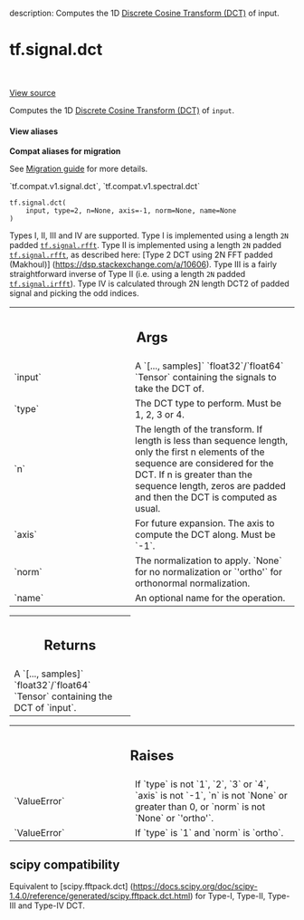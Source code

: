 description: Computes the 1D [Discrete Cosine Transform (DCT)][dct] of input.

<div itemscope itemtype="http://developers.google.com/ReferenceObject">
<meta itemprop="name" content="tf.signal.dct" />
<meta itemprop="path" content="Stable" />
</div>

# tf.signal.dct

<!-- Insert buttons and diff -->

<table class="tfo-notebook-buttons tfo-api nocontent" align="left">

</table>

<a target="_blank" class="external" href="/code/stable/tensorflow/python/ops/signal/dct_ops.py">View source</a>



Computes the 1D [Discrete Cosine Transform (DCT)][dct] of `input`.


<section class="expandable">
  <h4 class="showalways">View aliases</h4>
  <p>
<b>Compat aliases for migration</b>
<p>See
<a href="https://www.tensorflow.org/guide/migrate">Migration guide</a> for
more details.</p>
<p>`tf.compat.v1.signal.dct`, `tf.compat.v1.spectral.dct`</p>
</p>
</section>

<pre class="devsite-click-to-copy prettyprint lang-py tfo-signature-link">
<code>tf.signal.dct(
    input, type=2, n=None, axis=-1, norm=None, name=None
)
</code></pre>



<!-- Placeholder for "Used in" -->

Types I, II, III and IV are supported.
Type I is implemented using a length `2N` padded <a href="../../tf/signal/rfft.md"><code>tf.signal.rfft</code></a>.
Type II is implemented using a length `2N` padded <a href="../../tf/signal/rfft.md"><code>tf.signal.rfft</code></a>, as
 described here: [Type 2 DCT using 2N FFT padded (Makhoul)]
 (https://dsp.stackexchange.com/a/10606).
Type III is a fairly straightforward inverse of Type II
 (i.e. using a length `2N` padded <a href="../../tf/signal/irfft.md"><code>tf.signal.irfft</code></a>).
 Type IV is calculated through 2N length DCT2 of padded signal and
picking the odd indices.



<!-- Tabular view -->
 <table class="responsive fixed orange">
<colgroup><col width="214px"><col></colgroup>
<tr><th colspan="2"><h2 class="add-link">Args</h2></th></tr>

<tr>
<td>
`input`<a id="input"></a>
</td>
<td>
A `[..., samples]` `float32`/`float64` `Tensor` containing the
signals to take the DCT of.
</td>
</tr><tr>
<td>
`type`<a id="type"></a>
</td>
<td>
The DCT type to perform. Must be 1, 2, 3 or 4.
</td>
</tr><tr>
<td>
`n`<a id="n"></a>
</td>
<td>
The length of the transform. If length is less than sequence length,
only the first n elements of the sequence are considered for the DCT.
If n is greater than the sequence length, zeros are padded and then
the DCT is computed as usual.
</td>
</tr><tr>
<td>
`axis`<a id="axis"></a>
</td>
<td>
For future expansion. The axis to compute the DCT along. Must be `-1`.
</td>
</tr><tr>
<td>
`norm`<a id="norm"></a>
</td>
<td>
The normalization to apply. `None` for no normalization or `'ortho'`
for orthonormal normalization.
</td>
</tr><tr>
<td>
`name`<a id="name"></a>
</td>
<td>
An optional name for the operation.
</td>
</tr>
</table>



<!-- Tabular view -->
 <table class="responsive fixed orange">
<colgroup><col width="214px"><col></colgroup>
<tr><th colspan="2"><h2 class="add-link">Returns</h2></th></tr>
<tr class="alt">
<td colspan="2">
A `[..., samples]` `float32`/`float64` `Tensor` containing the DCT of
`input`.
</td>
</tr>

</table>



<!-- Tabular view -->
 <table class="responsive fixed orange">
<colgroup><col width="214px"><col></colgroup>
<tr><th colspan="2"><h2 class="add-link">Raises</h2></th></tr>

<tr>
<td>
`ValueError`<a id="ValueError"></a>
</td>
<td>
If `type` is not `1`, `2`, `3` or `4`, `axis` is
not `-1`, `n` is not `None` or greater than 0,
or `norm` is not `None` or `'ortho'`.
</td>
</tr><tr>
<td>
`ValueError`<a id="ValueError"></a>
</td>
<td>
If `type` is `1` and `norm` is `ortho`.
</td>
</tr>
</table>


[dct]: https://en.wikipedia.org/wiki/Discrete_cosine_transform

 <section><devsite-expandable expanded>
 <h2 class="showalways">scipy compatibility</h2>

Equivalent to [scipy.fftpack.dct]
 (https://docs.scipy.org/doc/scipy-1.4.0/reference/generated/scipy.fftpack.dct.html)
 for Type-I, Type-II, Type-III and Type-IV DCT.

 </devsite-expandable></section>

